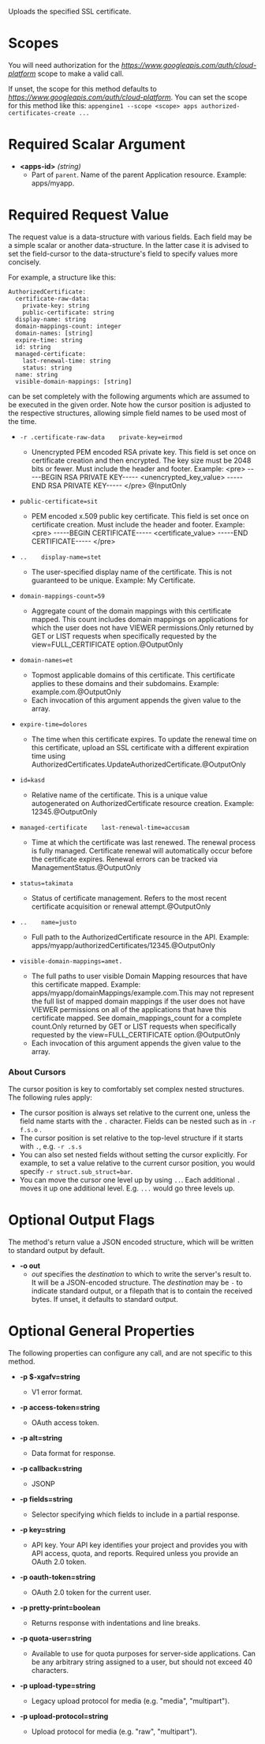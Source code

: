 Uploads the specified SSL certificate.
# Scopes

You will need authorization for the *https://www.googleapis.com/auth/cloud-platform* scope to make a valid call.

If unset, the scope for this method defaults to *https://www.googleapis.com/auth/cloud-platform*.
You can set the scope for this method like this: `appengine1 --scope <scope> apps authorized-certificates-create ...`
# Required Scalar Argument
* **&lt;apps-id&gt;** *(string)*
    - Part of `parent`. Name of the parent Application resource. Example: apps/myapp.
# Required Request Value

The request value is a data-structure with various fields. Each field may be a simple scalar or another data-structure.
In the latter case it is advised to set the field-cursor to the data-structure's field to specify values more concisely.

For example, a structure like this:
```
AuthorizedCertificate:
  certificate-raw-data:
    private-key: string
    public-certificate: string
  display-name: string
  domain-mappings-count: integer
  domain-names: [string]
  expire-time: string
  id: string
  managed-certificate:
    last-renewal-time: string
    status: string
  name: string
  visible-domain-mappings: [string]

```

can be set completely with the following arguments which are assumed to be executed in the given order. Note how the cursor position is adjusted to the respective structures, allowing simple field names to be used most of the time.

* `-r .certificate-raw-data    private-key=eirmod`
    - Unencrypted PEM encoded RSA private key. This field is set once on certificate creation and then encrypted. The key size must be 2048 bits or fewer. Must include the header and footer. Example: &lt;pre&gt; -----BEGIN RSA PRIVATE KEY----- &lt;unencrypted_key_value&gt; -----END RSA PRIVATE KEY----- &lt;/pre&gt; @InputOnly
* `public-certificate=sit`
    - PEM encoded x.509 public key certificate. This field is set once on certificate creation. Must include the header and footer. Example: &lt;pre&gt; -----BEGIN CERTIFICATE----- &lt;certificate_value&gt; -----END CERTIFICATE----- &lt;/pre&gt;

* `..    display-name=stet`
    - The user-specified display name of the certificate. This is not guaranteed to be unique. Example: My Certificate.
* `domain-mappings-count=59`
    - Aggregate count of the domain mappings with this certificate mapped. This count includes domain mappings on applications for which the user does not have VIEWER permissions.Only returned by GET or LIST requests when specifically requested by the view=FULL_CERTIFICATE option.@OutputOnly
* `domain-names=et`
    - Topmost applicable domains of this certificate. This certificate applies to these domains and their subdomains. Example: example.com.@OutputOnly
    - Each invocation of this argument appends the given value to the array.
* `expire-time=dolores`
    - The time when this certificate expires. To update the renewal time on this certificate, upload an SSL certificate with a different expiration time using AuthorizedCertificates.UpdateAuthorizedCertificate.@OutputOnly
* `id=kasd`
    - Relative name of the certificate. This is a unique value autogenerated on AuthorizedCertificate resource creation. Example: 12345.@OutputOnly
* `managed-certificate    last-renewal-time=accusam`
    - Time at which the certificate was last renewed. The renewal process is fully managed. Certificate renewal will automatically occur before the certificate expires. Renewal errors can be tracked via ManagementStatus.@OutputOnly
* `status=takimata`
    - Status of certificate management. Refers to the most recent certificate acquisition or renewal attempt.@OutputOnly

* `..    name=justo`
    - Full path to the AuthorizedCertificate resource in the API. Example: apps/myapp/authorizedCertificates/12345.@OutputOnly
* `visible-domain-mappings=amet.`
    - The full paths to user visible Domain Mapping resources that have this certificate mapped. Example: apps/myapp/domainMappings/example.com.This may not represent the full list of mapped domain mappings if the user does not have VIEWER permissions on all of the applications that have this certificate mapped. See domain_mappings_count for a complete count.Only returned by GET or LIST requests when specifically requested by the view=FULL_CERTIFICATE option.@OutputOnly
    - Each invocation of this argument appends the given value to the array.


### About Cursors

The cursor position is key to comfortably set complex nested structures. The following rules apply:

* The cursor position is always set relative to the current one, unless the field name starts with the `.` character. Fields can be nested such as in `-r f.s.o` .
* The cursor position is set relative to the top-level structure if it starts with `.`, e.g. `-r .s.s`
* You can also set nested fields without setting the cursor explicitly. For example, to set a value relative to the current cursor position, you would specify `-r struct.sub_struct=bar`.
* You can move the cursor one level up by using `..`. Each additional `.` moves it up one additional level. E.g. `...` would go three levels up.


# Optional Output Flags

The method's return value a JSON encoded structure, which will be written to standard output by default.

* **-o out**
    - *out* specifies the *destination* to which to write the server's result to.
      It will be a JSON-encoded structure.
      The *destination* may be `-` to indicate standard output, or a filepath that is to contain the received bytes.
      If unset, it defaults to standard output.
# Optional General Properties

The following properties can configure any call, and are not specific to this method.

* **-p $-xgafv=string**
    - V1 error format.

* **-p access-token=string**
    - OAuth access token.

* **-p alt=string**
    - Data format for response.

* **-p callback=string**
    - JSONP

* **-p fields=string**
    - Selector specifying which fields to include in a partial response.

* **-p key=string**
    - API key. Your API key identifies your project and provides you with API access, quota, and reports. Required unless you provide an OAuth 2.0 token.

* **-p oauth-token=string**
    - OAuth 2.0 token for the current user.

* **-p pretty-print=boolean**
    - Returns response with indentations and line breaks.

* **-p quota-user=string**
    - Available to use for quota purposes for server-side applications. Can be any arbitrary string assigned to a user, but should not exceed 40 characters.

* **-p upload-type=string**
    - Legacy upload protocol for media (e.g. &#34;media&#34;, &#34;multipart&#34;).

* **-p upload-protocol=string**
    - Upload protocol for media (e.g. &#34;raw&#34;, &#34;multipart&#34;).
